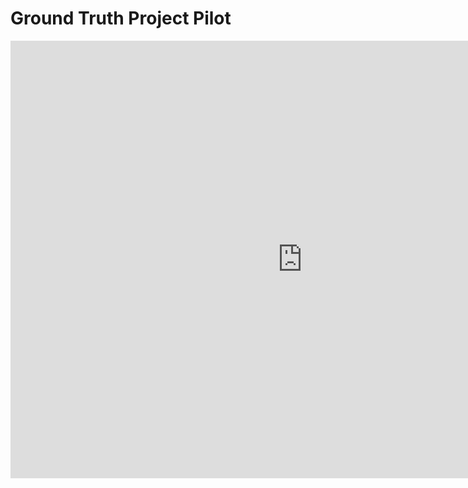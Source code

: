 # Ground Truth Project Pilot

<iframe width="933" height="700" src="https://app.powerbi.com/view?r=eyJrIjoiOGIzMThjNzMtZTM1Zi00YzhmLWE4MDctMDUxYWMzZGRlMjY3IiwidCI6IjBkMjIzOGVhLTk3ZWEtNDZkOC1hMTQwLWQ1N2M5ODRiMDUzOCJ9" frameborder="0" allowFullScreen="true"></iframe>

